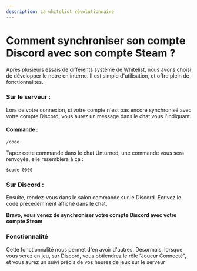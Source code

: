 ```yaml
---
description: La whitelist révolutionnaire
---
```


# Comment synchroniser son compte Discord avec son compte Steam ?

Après plusieurs essais de différents système de Whitelist, nous avons choisi de développer le notre en interne. Il est simple d'utilisation, et offre plein de fonctionnalités.

### Sur le serveur :

Lors de votre connexion, si votre compte n'est pas encore synchronisé avec votre compte Discord, vous aurez un message dans le chat vous l'indiquant.

#### Commande :

```text
/code
```

Tapez cette commande dans le chat Unturned, une commande vous sera renvoyée, elle resemblera à ça :

```text
$code 0000
```

### **Sur Discord :**

Ensuite, rendez-vous dans le salon commande sur le Discord. Ecrivez le code précedemment affiché dans le chat.

**Bravo, vous venez de synchroniser votre compte Discord avec votre compte Steam**

### **F**onctionnalité

Cette fonctionnalité nous permet d'en avoir d'autres. Désormais, lorsque vous serez en jeu, sur Discord, vous obtiendrez le rôle "Joueur Connecté", et vous aurez un suivi précis de vos heures de jeux sur le serveur

